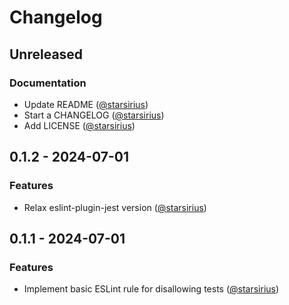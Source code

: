 # Changelog

## Unreleased

### Documentation

- Update README ([@starsirius])
- Start a CHANGELOG ([@starsirius])
- Add LICENSE ([@starsirius])

## 0.1.2 - 2024-07-01

### Features

- Relax eslint-plugin-jest version ([@starsirius])

## 0.1.1 - 2024-07-01

### Features

- Implement basic ESLint rule for disallowing tests ([@starsirius])


[@starsirius]: https://github.com/starsirius


